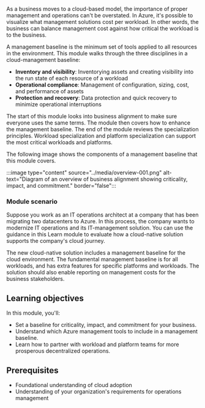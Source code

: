 As a business moves to a cloud-based model, the importance of proper management and operations can't be overstated. In Azure, it's possible to visualize what management solutions cost per workload. In other words, the business can balance management cost against how critical the workload is to the business.

A management baseline is the minimum set of tools applied to all resources in the environment. This module walks through the three disciplines in a cloud-management baseline:

- **Inventory and visibility**: Inventorying assets and creating visibility into the run state of each resource of a workload
- **Operational compliance**: Management of configuration, sizing, cost, and performance of assets
- **Protection and recovery**: Data protection and quick recovery to minimize operational interruptions

The start of this module looks into business alignment to make sure everyone uses the same terms. The module then covers how to enhance the management baseline. The end of the module reviews the specialization principles. Workload specialization and platform specialization can support the most critical workloads and platforms.

The following image shows the components of a management baseline that this module covers.

:::image type="content" source="../media/overview-001.png" alt-text="Diagram of an overview of business alignment showing criticality, impact, and commitment." border="false":::

### Module scenario

Suppose you work as an IT operations architect at a company that has been migrating two datacenters to Azure. In this process, the company wants to modernize IT operations and its IT-management solution. You can use the guidance in this Learn module to evaluate how a cloud-native solution supports the company's cloud journey.

The new cloud-native solution includes a management baseline for the cloud environment. The fundamental management baseline is for all workloads, and has extra features for specific platforms and workloads. The solution should also enable reporting on management costs for the business stakeholders.

## Learning objectives

In this module, you'll:

- Set a baseline for criticality, impact, and commitment for your business.
- Understand which Azure management tools to include in a management baseline.
- Learn how to partner with workload and platform teams for more prosperous decentralized operations.

## Prerequisites

- Foundational understanding of cloud adoption
- Understanding of your organization's requirements for operations management
